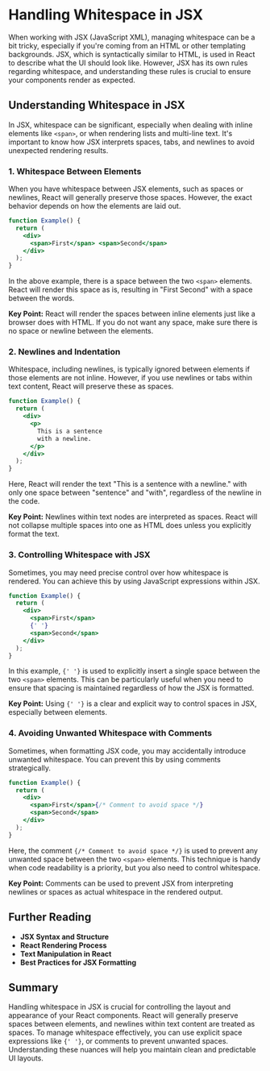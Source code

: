# Handling Whitespace in JSX

When working with JSX (JavaScript XML), managing whitespace can be a bit tricky, especially if you're coming from an HTML or other templating backgrounds. JSX, which is syntactically similar to HTML, is used in React to describe what the UI should look like. However, JSX has its own rules regarding whitespace, and understanding these rules is crucial to ensure your components render as expected.

## Understanding Whitespace in JSX

In JSX, whitespace can be significant, especially when dealing with inline elements like `<span>`, or when rendering lists and multi-line text. It's important to know how JSX interprets spaces, tabs, and newlines to avoid unexpected rendering results.

### 1. Whitespace Between Elements

When you have whitespace between JSX elements, such as spaces or newlines, React will generally preserve those spaces. However, the exact behavior depends on how the elements are laid out.

```jsx
function Example() {
  return (
    <div>
      <span>First</span> <span>Second</span>
    </div>
  );
}
```

In the above example, there is a space between the two `<span>` elements. React will render this space as is, resulting in "First Second" with a space between the words.

**Key Point:** React will render the spaces between inline elements just like a browser does with HTML. If you do not want any space, make sure there is no space or newline between the elements.

### 2. Newlines and Indentation

Whitespace, including newlines, is typically ignored between elements if those elements are not inline. However, if you use newlines or tabs within text content, React will preserve these as spaces.

```jsx
function Example() {
  return (
    <div>
      <p>
        This is a sentence
        with a newline.
      </p>
    </div>
  );
}
```

Here, React will render the text "This is a sentence with a newline." with only one space between "sentence" and "with", regardless of the newline in the code.

**Key Point:** Newlines within text nodes are interpreted as spaces. React will not collapse multiple spaces into one as HTML does unless you explicitly format the text.

### 3. Controlling Whitespace with JSX

Sometimes, you may need precise control over how whitespace is rendered. You can achieve this by using JavaScript expressions within JSX.

```jsx
function Example() {
  return (
    <div>
      <span>First</span>
      {' '}
      <span>Second</span>
    </div>
  );
}
```

In this example, `{' '}` is used to explicitly insert a single space between the two `<span>` elements. This can be particularly useful when you need to ensure that spacing is maintained regardless of how the JSX is formatted.

**Key Point:** Using `{' '}` is a clear and explicit way to control spaces in JSX, especially between elements.

### 4. Avoiding Unwanted Whitespace with Comments

Sometimes, when formatting JSX code, you may accidentally introduce unwanted whitespace. You can prevent this by using comments strategically.

```jsx
function Example() {
  return (
    <div>
      <span>First</span>{/* Comment to avoid space */}
      <span>Second</span>
    </div>
  );
}
```

Here, the comment `{/* Comment to avoid space */}` is used to prevent any unwanted space between the two `<span>` elements. This technique is handy when code readability is a priority, but you also need to control whitespace.

**Key Point:** Comments can be used to prevent JSX from interpreting newlines or spaces as actual whitespace in the rendered output.

## Further Reading

- **JSX Syntax and Structure**
- **React Rendering Process**
- **Text Manipulation in React**
- **Best Practices for JSX Formatting**

## Summary

Handling whitespace in JSX is crucial for controlling the layout and appearance of your React components. React will generally preserve spaces between elements, and newlines within text content are treated as spaces. To manage whitespace effectively, you can use explicit space expressions like `{' '}`, or comments to prevent unwanted spaces. Understanding these nuances will help you maintain clean and predictable UI layouts.